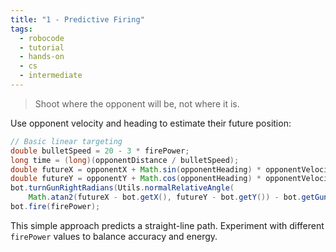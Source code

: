 ```yaml
---
title: "1 - Predictive Firing"
tags:
  - robocode
  - tutorial
  - hands-on
  - cs
  - intermediate
---
```


> Shoot where the opponent will be, not where it is.

Use opponent velocity and heading to estimate their future position:

```java
// Basic linear targeting
double bulletSpeed = 20 - 3 * firePower;
long time = (long)(opponentDistance / bulletSpeed);
double futureX = opponentX + Math.sin(opponentHeading) * opponentVelocity * time;
double futureY = opponentY + Math.cos(opponentHeading) * opponentVelocity * time;
bot.turnGunRightRadians(Utils.normalRelativeAngle(
    Math.atan2(futureX - bot.getX(), futureY - bot.getY()) - bot.getGunHeadingRadians()));
bot.fire(firePower);
```

This simple approach predicts a straight-line path. Experiment with different `firePower` values to balance accuracy and energy.
